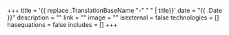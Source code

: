 +++
title = '{{ replace .TranslationBaseName "-" " " | title}}'
date = "{{ .Date }}"
description = ""
link = ""
image = ""
isexternal = false
technologies = []
hasequations = false
includes = []
+++
